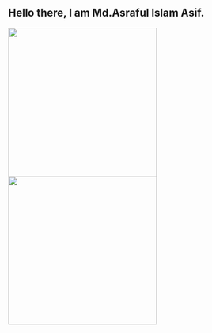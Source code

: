 ## Hello there, I am Md.Asraful Islam Asif.
<img align="left" src="https://github-readme-stats.vercel.app/api?username=Asrafulasif&show_icons=true&theme=radical" width="300" >

<img align="left" src="https://github-readme-stats.vercel.app/api/top-langs/?username=AsrafulAsif&langs_count=10" width="300" >
